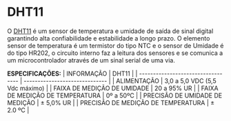 # DHT11

O [DHT11](https://www.makerhero.com/img/files/download/DHT11-Datasheet.pdf) é um sensor de temperatura e umidade de saída de sinal digital garantindo alta confiabilidade e estabilidade a longo prazo. O elemento sensor de temperatura é um termistor do tipo NTC e o sensor de Umidade é do tipo HR202, o circuito interno faz a leitura dos sensores e se comunica a um microcontrolador através de um sinal serial de uma via.

**ESPECIFICAÇÕES:**
| INFORMAÇÃO                         | DHT11                          |
| ---------------------------------- | ------------------------------ |
| ALIMENTAÇÃO                        | 3,0 a 5,0 VDC (5,5 Vdc máximo) |
| FAIXA DE MEDIÇÃO DE UMIDADE        | 20 a 95% UR                    |
| FAIXA DE MEDIÇÃO DE TEMPERATURA    | 0º a 50ºC                      |
| PRECISÃO DE UMIDADE DE MEDIÇÃO     | ± 5,0% UR                      |
| PRECISÃO DE MEDIÇÃO DE TEMPERATURA | ± 2.0 ºC                       |